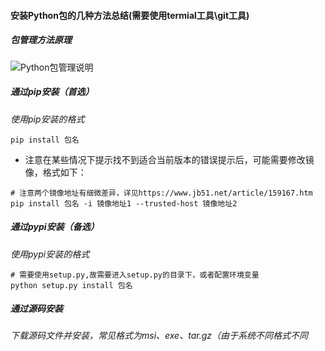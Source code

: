 #### 安装Python包的几种方法总结(需要使用termial工具\git工具)

##### 包管理方法原理
![Python包管理说明](https://img-blog.csdnimg.cn/20190710142826527.png?x-oss-process=image/watermark,type_ZmFuZ3poZW5naGVpdGk,shadow_10,text_aHR0cHM6Ly9ibG9nLmNzZG4ubmV0L3UwMTMwOTUzMzM=,size_16,color_FFFFFF,t_70)

##### 通过pip安装（首选）
_使用pip安装的格式_ 
```shell script
pip install 包名
```

* 注意在某些情况下提示找不到适合当前版本的错误提示后，可能需要修改镜像，格式如下：  
```shell script
# 注意两个镜像地址有细微差异，详见https://www.jb51.net/article/159167.htm
pip install 包名 -i 镜像地址1 --trusted-host 镜像地址2

```

##### 通过pypi安装（备选）
_使用pypi安装的格式_  
```shell script
# 需要使用setup.py,故需要进入setup.py的目录下，或者配置环境变量
python setup.py install 包名
```

##### 通过源码安装

_下载源码文件并安装，常见格式为msi、exe、tar.gz（由于系统不同格式不同_
